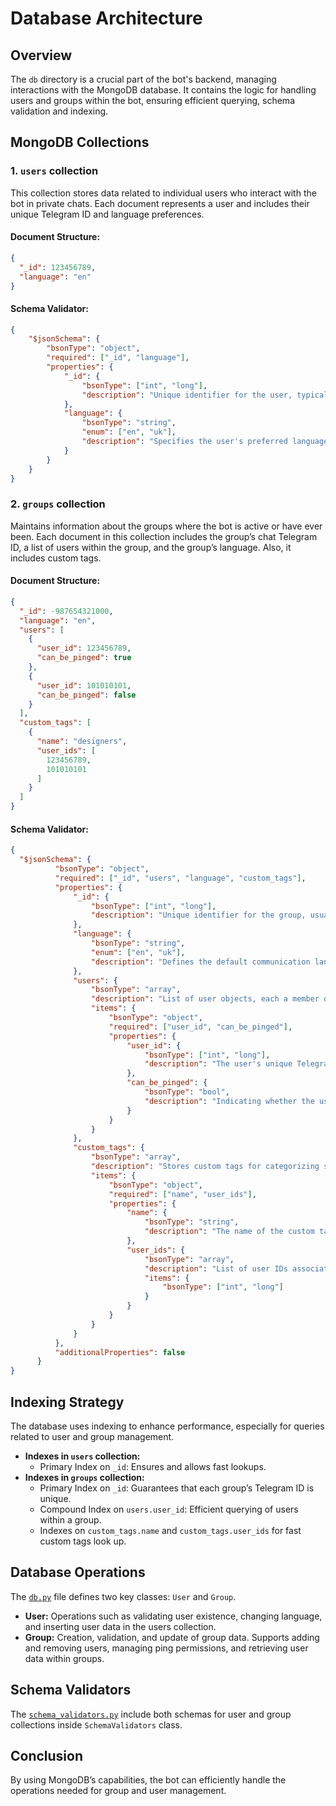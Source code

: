 # Database Architecture

## Overview
The `db` directory is a crucial part of the bot's backend, managing interactions with the MongoDB database. 
It contains the logic for handling users and groups within the bot, ensuring efficient querying, schema validation and indexing.

## MongoDB Collections

### 1. `users` collection
This collection stores data related to individual users who interact with the bot in private chats. 
Each document represents a user and includes their unique Telegram ID and language preferences.

#### Document Structure:
```json
{
  "_id": 123456789,
  "language": "en"
}
```

#### Schema Validator:
```json
{
    "$jsonSchema": {
        "bsonType": "object",
        "required": ["_id", "language"],
        "properties": {
            "_id": {
                "bsonType": ["int", "long"],
                "description": "Unique identifier for the user, typically their Telegram ID. Must be an integer or long type and is required for unique identification."
            },
            "language": {
                "bsonType": "string",
                "enum": ["en", "uk"],
                "description": "Specifies the user's preferred language for bot interactions. Ensuring the bot communicates in a supported language."
            }
        }
    }
}
```

### 2. `groups` collection
Maintains information about the groups where the bot is active or have ever been. 
Each document in this collection includes the group’s chat Telegram ID, a list of users within the group, and the group’s language. 
Also, it includes custom tags.

#### Document Structure:

```json
{
  "_id": -987654321000,
  "language": "en",
  "users": [
    {
      "user_id": 123456789,
      "can_be_pinged": true
    },
    {
      "user_id": 101010101,
      "can_be_pinged": false
    }
  ],
  "custom_tags": [
    {
      "name": "designers",
      "user_ids": [
        123456789,
        101010101
      ]
    }
  ]
}
```

#### Schema Validator:

```json
{
  "$jsonSchema": {
          "bsonType": "object",
          "required": ["_id", "users", "language", "custom_tags"],
          "properties": {
              "_id": {
                  "bsonType": ["int", "long"],
                  "description": "Unique identifier for the group, usually the Telegram chat ID. This field is essential for distinguishing between different groups."
              },
              "language": {
                  "bsonType": "string",
                  "enum": ["en", "uk"],
                  "description": "Defines the default communication language of the group. Required to ensure messages from the bot are understood by the group members."
              },
              "users": {
                  "bsonType": "array",
                  "description": "List of user objects, each a member of the group with specific settings.",
                  "items": {
                      "bsonType": "object",
                      "required": ["user_id", "can_be_pinged"],
                      "properties": {
                          "user_id": {
                              "bsonType": ["int", "long"],
                              "description": "The user's unique Telegram ID within the group. Necessary for identifying individual users."
                          },
                          "can_be_pinged": {
                              "bsonType": "bool",
                              "description": "Indicating whether the user has opted in to be pinging. This is crucial for respecting user preferences."
                          }
                      }
                  }
              },
              "custom_tags": {
                  "bsonType": "array",
                  "description": "Stores custom tags for categorizing specific users or topics within the group.",
                  "items": {
                      "bsonType": "object",
                      "required": ["name", "user_ids"],
                      "properties": {
                          "name": {
                              "bsonType": "string",
                              "description": "The name of the custom tag."
                          },
                          "user_ids": {
                              "bsonType": "array",
                              "description": "List of user IDs associated with this tag.",
                              "items": {
                                  "bsonType": ["int", "long"]
                              }
                          }
                      }
                  }
              }
          },
          "additionalProperties": false
      }
}
```

## Indexing Strategy
The database uses indexing to enhance performance, especially for queries related to user and group management.

- **Indexes in `users` collection:**
    - Primary Index on `_id`: Ensures and allows fast lookups.
- **Indexes in `groups` collection:**
  - Primary Index on `_id`: Guarantees that each group’s Telegram ID is unique.
  - Compound Index on `users.user_id`: Efficient querying of users within a group.
  - Indexes on `custom_tags.name` and `custom_tags.user_ids` for fast custom tags look up.

## Database Operations
The [`db.py`](db.py) file defines two key classes: `User` and `Group`.
- **User:** Operations such as validating user existence, changing language, and inserting user data in the users collection.
- **Group:** Creation, validation, and update of group data. 
Supports adding and removing users, managing ping permissions, and retrieving user data within groups.

## Schema Validators
The [`schema_validators.py`](schema_validators.py) include both schemas for user and group collections inside `SchemaValidators` class.

## Conclusion
By using MongoDB’s capabilities, the bot can efficiently handle the operations needed for group and user management.